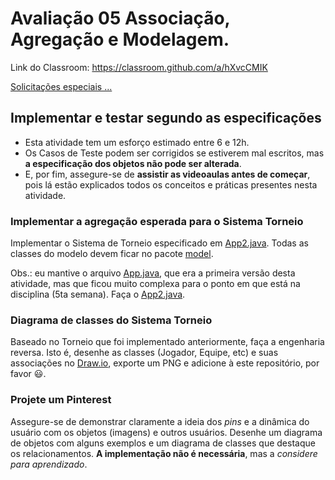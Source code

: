 # Avaliação 05 Associação, Agregação e Modelagem.

Link do Classroom: <https://classroom.github.com/a/hXvcCMIK>

[Solicitações especiais ...](https://youtu.be/YdVQzJKx1F4)



## Implementar e testar segundo as especificações

- Esta atividade tem um esforço estimado entre 6 e 12h.
- Os Casos de Teste podem ser corrigidos se estiverem mal escritos, mas **a especificação dos objetos não pode ser alterada**.
- E, por fim, assegure-se de **assistir as videoaulas antes de começar**, pois lá estão explicados todos os conceitos e práticas presentes nesta atividade.



### Implementar a agregação esperada para o Sistema Torneio

Implementar o Sistema de Torneio especificado em [App2.java](src/App2.java). Todas as classes do modelo devem ficar no pacote [model](src/model/).

Obs.: eu mantive o arquivo [App.java](src/App.java), que era a primeira versão desta atividade, mas que ficou muito complexa para o ponto em que está na disciplina (5ta semana). Faça o [App2.java](src/App2.java).



### Diagrama de classes do Sistema Torneio

Baseado no Torneio que foi implementado anteriormente, faça a engenharia reversa. Isto é, desenhe as classes (Jogador, Equipe, etc) e suas associações no [Draw.io](https://draw.io), exporte um PNG e adicione à este repositório, por favor 😃.



### Projete um Pinterest

Assegure-se de demonstrar claramente a ideia dos _pins_ e a dinâmica do usuário com os objetos (imagens) e outros usuários. Desenhe um diagrama de objetos com alguns exemplos e um diagrama de classes que destaque os relacionamentos. **A implementação não é necessária**, mas a _considere para aprendizado_.
